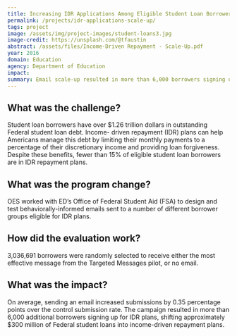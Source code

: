 ```yaml
---
title: Increasing IDR Applications Among Eligible Student Loan Borrowers: Scale Up
permalink: /projects/idr-applications-scale-up/
tags: project
image: /assets/img/project-images/student-loans3.jpg
image-credit: https://unsplash.com/@tfaustin
abstract: /assets/files/Income-Driven Repayment - Scale-Up.pdf
year: 2016
domain: Education
agency: Department of Education
impact:
summary: Email scale-up resulted in more than 6,000 borrowers signing up for income driven repayment plans.
---
```

## What was the challenge?

Student loan borrowers have over $1.26 trillion dollars in outstanding Federal student loan debt. Income- driven repayment (IDR) plans can help Americans manage this debt by limiting their monthly payments to a percentage of their discretionary income and providing loan forgiveness. Despite these benefits, fewer than 15% of eligible student loan borrowers are in IDR repayment plans.

## What was the program change?

OES worked with ED’s Office of Federal Student Aid (FSA) to design and test behaviorally-informed emails sent to a number of different borrower groups eligible for IDR plans.

## How did the evaluation work?

3,036,691 borrowers were randomly selected to receive either the most effective message from the Targeted Messages pilot, or no email.

## What was the impact?

On average, sending an email increased submissions by 0.35 percentage points over the control submission rate. The campaign resulted in more than 6,000 additional borrowers signing up for IDR plans, shifting approximately $300 million of Federal student loans into income-driven repayment plans.
